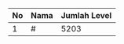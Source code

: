 | No | Nama            | Jumlah Level |
|----|-----------------|--------------|
| 1  | #    |    5203        |
